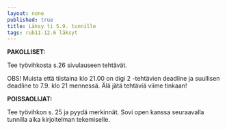 ```yaml
---
layout: none
published: true
title: Läksy ti 5.9. tunnille
tags: rub11-12.6 läksyt
---
```

**PAKOLLISET:**

Tee työvihkosta s.26 sivulauseen tehtävät.

OBS! Muista että tiistaina klo 21.00 on digi 2 -tehtävien deadline ja suullisen deadline to 7.9. klo 21 mennessä. Älä jätä tehtäviä viime tinkaan!

**POISSAOLIJAT:**

Tee työvihkon s. 25 ja pyydä merkinnät. Sovi open kanssa seuraavalla tunnilla aika kirjoitelman tekemiselle.



